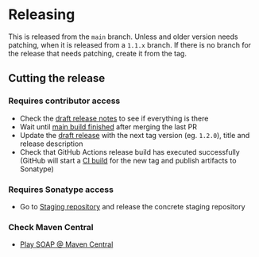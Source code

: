 # Releasing

This is released from the `main` branch. Unless and older version needs patching, when it is released from a `1.1.x` branch. If there is no branch for the release that needs patching, create it from the tag.

## Cutting the release

### Requires contributor access

- Check the [draft release notes](https://github.com/playframework/play-soap/releases) to see if everything is there
- Wait until [main build finished](https://github.com/playframework/play-soap/actions) after merging the last PR
- Update the [draft release](https://github.com/playframework/play-soap/releases) with the next tag version (eg. `1.2.0`), title and release description
- Check that GitHub Actions release build has executed successfully (GitHub will start a [CI build](https://github.com/playframework/play-soap/actions) for the new tag and publish artifacts to Sonatype)

### Requires Sonatype access

- Go to [Staging repository](https://oss.sonatype.org/#stagingRepositories) and release the concrete staging repository

### Check Maven Central

- [Play SOAP @ Maven Central](https://repo1.maven.org/maven2/com/typesafe/play/play-soap-client_2.12/)
